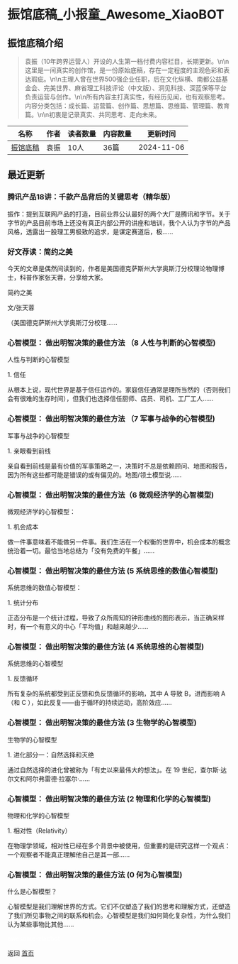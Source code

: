 # 振馆底稿_小报童_Awesome_XiaoBOT

## 振馆底稿介绍
> 袁振（10年跨界运营人）开设的人生第一档付费内容栏目，长期更新。\n\n这里是一间真实的创作馆，是一份原始底稿，存在一定程度的主观色彩和表达瑕疵。\n\n主理人曾在世界500强企业任职，后在文化纵横、南都公益基金会、完美世界、麻省理工科技评论（中文版）、洞见科技、深蓝保等平台负责运营与创作。\n\n所有内容主打真实性，有经历见闻，也有观察思考。内容分类包括：成长篇、运营篇、创作篇、思想篇、思维篇、管理篇、教育篇。\n\n初衷是记录真实、共同思考、走向未来。  
  


|名称|作者|读者数量|内容数量|更新时间|
|---|---|---|---|---|
|[振馆底稿](https://xiaobot.net/p/yuanzhenplus?refer=0b133df9-27dc-423b-8101-639049001c13)|袁振|10人|36篇|2024-11-06|

## 最近更新
### 腾讯产品18讲：千款产品背后的关键思考（精华版）

振作：提到互联网产品的打造，目前业界公认最好的两个大厂是腾讯和字节。关于字节的产品目前市场上还没有真正内部公开的讲座和培训，我个人认为字节的产品风格，透露出一股理工男极致的追求，是谋定赛道后，极......

### 好文荐读：简约之美

今天的文章是偶然间读到的，作者是美国德克萨斯州大学奥斯汀分校理论物理博士，科普作家张天蓉，分享给大家。

简约之美

文/张天蓉

（美国德克萨斯州大学奥斯汀分校理......

### 心智模型： 做出明智决策的最佳方法 （8 人性与判断的心智模型)

人性与判断的心智模型

1\. 信任

从根本上说，现代世界是基于信任运作的。家庭信任通常是理所当然的（否则我们会有很难的生存时间），但我们也选择信任厨师、店员、司机、工厂工人......

### 心智模型： 做出明智决策的最佳方法 （7 军事与战争的心智模型)

军事与战争的心智模型

1\. 亲眼看到前线

亲自看到前线是最有价值的军事策略之一，决策时不总是依赖顾问、地图和报告，因为所有这些都可能是错误的或有偏见的。地图/领土模型说......

### 心智模型： 做出明智决策的最佳方法（6 微观经济学的心智模型)

微观经济学的心智模型：

1\. 机会成本

做一件事意味着不能做另一件事。我们生活在一个权衡的世界中，机会成本的概念统治着一切。最恰当地总结为「没有免费的午餐」......

### 心智模型： 做出明智决策的最佳方法 (5 系统思维的数值心智模型)

系统思维的数值心智模型：

1\. 统计分布

正态分布是一个统计过程，导致了众所周知的钟形曲线的图形表示，当正确采样时，有一个有意义的中心「平均值」和越来越少......

### 心智模型： 做出明智决策的最佳方法 (4 系统思维的心智模型)

系统思维的心智模型

1\. 反馈循环

所有复杂的系统都受到正反馈和负反馈循环的影响，其中 A 导致 B，进而影响 A（和 C ），如此反复——由于循环的持续运动，高阶效应......

### 心智模型： 做出明智决策的最佳方法 (3 生物学的心智模型)

生物学的心智模型

1\. 进化部分一：自然选择和灭绝

通过自然选择的进化曾被称为「有史以来最伟大的想法」。在 19 世纪，查尔斯·达尔文和阿尔弗雷德·拉塞尔·......

### 心智模型： 做出明智决策的最佳方法 (2 物理和化学的心智模型)

物理和化学的心智模型

1\. 相对性（Relativity）

在物理学领域，相对性已经在多个背景中被使用，但重要的是研究这样一个观点：一个观察者不能真正理解他自己是其一部......

### 心智模型： 做出明智决策的最佳方法 (0 何为心智模型)

什么是心智模型？

心智模型是我们理解世界的方式。它们不仅塑造了我们的思考和理解方式，还塑造了我们所见事物之间的联系和机会。心智模型是我们如何简化复杂性，为什么我们认为某些事物比其他......


<a href="https://github.com/Reno9527/awesome-xiaobot" style="color: white; text-decoration: none;">awesome-xiaobot</a>

返回 [首页](../README.md)
